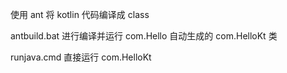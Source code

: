 使用 ant 将 kotlin 代码编译成 class

antbuild.bat
 进行编译并运行 com.Hello 自动生成的 com.HelloKt 类

runjava.cmd
 直接运行 com.HelloKt
